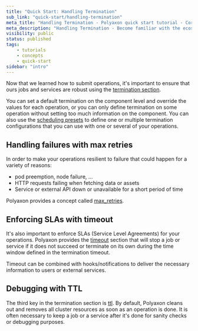 ```yaml
---
title: "Quick Start: Handling Termination"
sub_link: "quick-start/handling-termination"
meta_title: "Handling Termination - Polyaxon quick start tutorial - Core Concepts"
meta_description: "Handling Termination - Become familiar with the ecosystem of Polyaxon tools with a top-level overview and useful links to get you started."
visibility: public
status: published
tags:
    - tutorials
    - concepts
    - quick-start
sidebar: "intro"
---
```


Now that we learned how to submit operations, it's important to ensure that ours jobs and services are robust 
using the [termination section](/docs/core/specification/termination/).

You can set a default termination on the component level and override the values for each operation, 
or you can only define termination on some operation without setting too much information on the component.
You can also use the [scheduling presets](/docs/core/scheduling-strategies/presets/)
to define one or multiple termination configurations that you can use with one or several of your operations.

## Handling failures with max retries

In order to make your operations resilient to failure that could happen for a variety of reasons:
 * pod preemption, node failure, ...
 * HTTP requests failing when fetching data or assets
 * Service or external API down or unavailable for a short period of time

Polyaxon provides a concept called [max_retries](/docs/core/specification/termination/#maxretries).


## Enforcing SLAs with timeout

It's also important to enforce SLAs (Service Level Agreements) for your operations.
Polyaxon provides the [timeout](/docs/core/specification/termination/#maxretries) section that 
will stop a job or service if it does not succeed or terminate on its own during the time window defined in the termination timeout.

Timeout can be combined with hooks/notifications to deliver the necessary information to users or external services. 


## Debugging with TTL

The third key in the termination section is [ttl](/docs/core/specification/termination/#ttl).
By default, Polyaxon cleans out and removes all cluster resources as soon as an operation is done.
It is often necessary to keep a job or a service after it's done for sanity checks or debugging purposes. 
